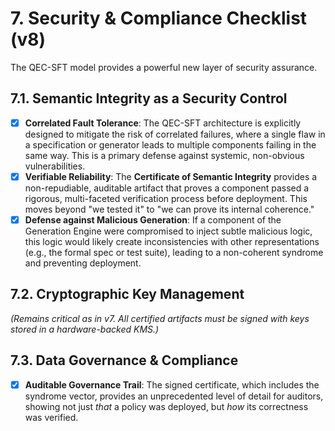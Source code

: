 # 7. Security & Compliance Checklist (v8)

The QEC-SFT model provides a powerful new layer of security assurance.

## 7.1. Semantic Integrity as a Security Control

- [x] **Correlated Fault Tolerance**: The QEC-SFT architecture is explicitly designed to mitigate the risk of correlated failures, where a single flaw in a specification or generator leads to multiple components failing in the same way. This is a primary defense against systemic, non-obvious vulnerabilities.
- [x] **Verifiable Reliability**: The **Certificate of Semantic Integrity** provides a non-repudiable, auditable artifact that proves a component passed a rigorous, multi-faceted verification process before deployment. This moves beyond "we tested it" to "we can prove its internal coherence."
- [x] **Defense against Malicious Generation**: If a component of the Generation Engine were compromised to inject subtle malicious logic, this logic would likely create inconsistencies with other representations (e.g., the formal spec or test suite), leading to a non-coherent syndrome and preventing deployment.

## 7.2. Cryptographic Key Management

_(Remains critical as in v7. All certified artifacts must be signed with keys stored in a hardware-backed KMS.)_

## 7.3. Data Governance & Compliance

- [x] **Auditable Governance Trail**: The signed certificate, which includes the syndrome vector, provides an unprecedented level of detail for auditors, showing not just _that_ a policy was deployed, but _how_ its correctness was verified.
